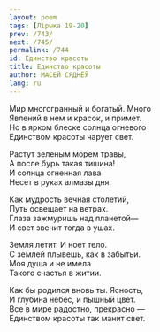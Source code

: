 ```yaml
---
layout: poem
tags: [Лірыка 19-20]
prev: /743/
next: /745/
permalink: /744
id: Единство красоты
title: Единство красоты
author: МАСЕЙ СЯДНЁЎ
lang: ru
---
```



Мир многогранный и богатый. Много  
Явлений в нем и красок, и примет.  
Но в ярком блеске солнца огневого  
Единством красоты чарует свет.  

Растут зеленым морем травы,  
А после бурь такая тишина!  
И солнца огненная лава  
Несет в руках алмазы дня.  

Как мудрость вечная столетий,  
Путь освещает на ветрах.  
Глаза зажмуришь над планетой—  
И свет звенит тогда в ушах.  

Земля летит. И ноет тело.  
С землей плывешь, как в забытьи.  
Моя душа и не имела  
Такого счастья в житии.  

Как бы родился вновь ты. Ясность,  
И глубина небес,  и пышный цвет.  
Все в мире радостно, прекрасно —  
Единством красоты так манит свет.  
